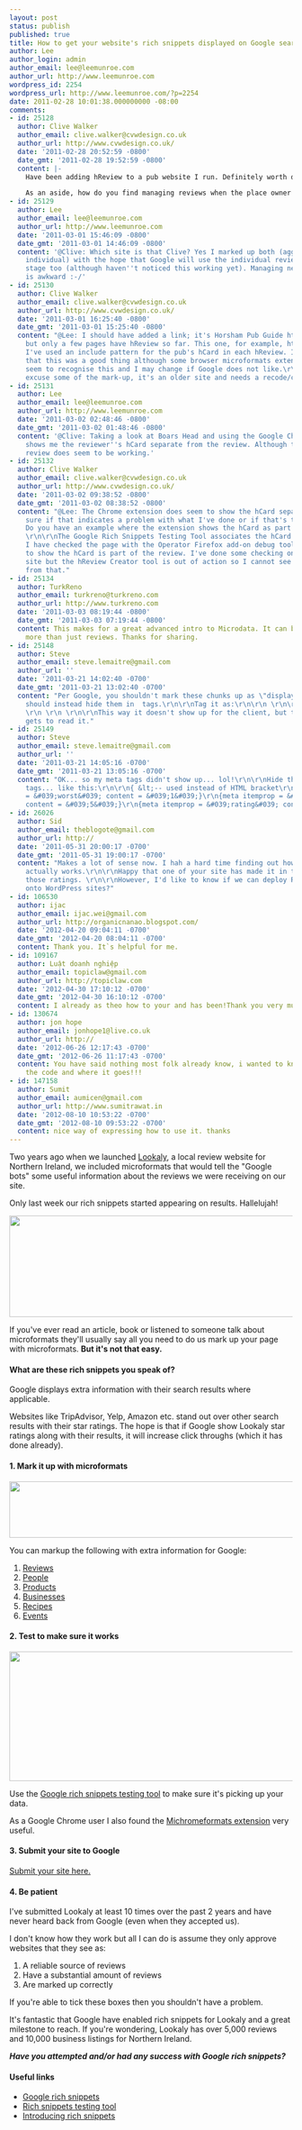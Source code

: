 ```yaml
---
layout: post
status: publish
published: true
title: How to get your website's rich snippets displayed on Google search results
author: Lee
author_login: admin
author_email: lee@leemunroe.com
author_url: http://www.leemunroe.com
wordpress_id: 2254
wordpress_url: http://www.leemunroe.com/?p=2254
date: 2011-02-28 10:01:38.000000000 -08:00
comments:
- id: 25128
  author: Clive Walker
  author_email: clive.walker@cvwdesign.co.uk
  author_url: http://www.cvwdesign.co.uk/
  date: '2011-02-28 20:52:59 -0800'
  date_gmt: '2011-02-28 19:52:59 -0800'
  content: |-
    Have been adding hReview to a pub website I run. Definitely worth doing. It seems that Google just want aggregated hReview data. Is that your experience? In my case, I don't actually want the *aggregated* data showing so I have used display: none (the individual hReviews are still displayed). Is that what you have done?

    As an aside, how do you find managing reviews when the place owner complains about negative comments?
- id: 25129
  author: Lee
  author_email: lee@leemunroe.com
  author_url: http://www.leemunroe.com
  date: '2011-03-01 15:46:09 -0800'
  date_gmt: '2011-03-01 14:46:09 -0800'
  content: '@Clive: Which site is that Clive? Yes I marked up both (aggregated and
    individual) with the hope that Google will use the individual reviews at some
    stage too (although haven''t noticed this working yet). Managing negative comments
    is awkward :-/'
- id: 25130
  author: Clive Walker
  author_email: clive.walker@cvwdesign.co.uk
  author_url: http://www.cvwdesign.co.uk/
  date: '2011-03-01 16:25:40 -0800'
  date_gmt: '2011-03-01 15:25:40 -0800'
  content: "@Lee: I should have added a link; it's Horsham Pub Guide http://www.horshampub.co.uk
    but only a few pages have hReview so far. This one, for example, http://www.horshampub.co.uk/boars-head.php.
    I've used an include pattern for the pub's hCard in each hReview. I was advised
    that this was a good thing although some browser microformats extensions don't
    seem to recognise this and I may change if Google does not like.\r\n\r\nPlease
    excuse some of the mark-up, it's an older site and needs a recode/clean-up!"
- id: 25131
  author: Lee
  author_email: lee@leemunroe.com
  author_url: http://www.leemunroe.com
  date: '2011-03-02 02:48:46 -0800'
  date_gmt: '2011-03-02 01:48:46 -0800'
  content: '@Clive: Taking a look at Boars Head and using the Google Chrome extension
    shows me the reviewer''s hCard separate from the review. Although the aggregated
    review does seem to be working.'
- id: 25132
  author: Clive Walker
  author_email: clive.walker@cvwdesign.co.uk
  author_url: http://www.cvwdesign.co.uk/
  date: '2011-03-02 09:38:52 -0800'
  date_gmt: '2011-03-02 08:38:52 -0800'
  content: "@Lee: The Chrome extension does seem to show the hCard separate. I'm not
    sure if that indicates a problem with what I've done or if that's the way it works.
    Do you have an example where the extension shows the hCard as part of the hReview?
    \r\n\r\nThe Google Rich Snippets Testing Tool associates the hCard with the hReview.
    I have checked the page with the Operator Firefox add-on debug tool. This seems
    to show the hCard is part of the review. I've done some checking on the microformats.org
    site but the hReview Creator tool is out of action so I cannot see the mark-up
    from that."
- id: 25134
  author: TurkReno
  author_email: turkreno@turkreno.com
  author_url: http://www.turkreno.com
  date: '2011-03-03 08:19:44 -0800'
  date_gmt: '2011-03-03 07:19:44 -0800'
  content: This makes for a great advanced intro to Microdata. It can be used for
    more than just reviews. Thanks for sharing.
- id: 25148
  author: Steve
  author_email: steve.lemaitre@gmail.com
  author_url: ''
  date: '2011-03-21 14:02:40 -0700'
  date_gmt: '2011-03-21 13:02:40 -0700'
  content: "Per Google, you shouldn't mark these chunks up as \"display:none;\", you
    should instead hide them in  tags.\r\n\r\nTag it as:\r\n\r\n \r\n\r\n    OR\r\n\r\n
    \r\n \r\n \r\n\r\nThis way it doesn't show up for the client, but the search engine
    gets to read it."
- id: 25149
  author: Steve
  author_email: steve.lemaitre@gmail.com
  author_url: ''
  date: '2011-03-21 14:05:16 -0700'
  date_gmt: '2011-03-21 13:05:16 -0700'
  content: "OK... so my meta tags didn't show up... lol!\r\n\r\nHide them in MeTa
    tags... like this:\r\n\r\n{ &lt;-- used instead of HTML bracket\r\n\r\n{meta itemprop
    = &#039;worst&#039; content = &#039;1&#039;}\r\n{meta itemprop = &#039;best&#039;
    content = &#039;5&#039;}\r\n{meta itemprop = &#039;rating&#039; content = &#039;1.5}"
- id: 26026
  author: Sid
  author_email: theblogote@gmail.com
  author_url: http://
  date: '2011-05-31 20:00:17 -0700'
  date_gmt: '2011-05-31 19:00:17 -0700'
  content: "Makes a lot of sense now. I hah a hard time finding out how rich snippet
    actually works.\r\n\r\nHappy that one of your site has made it in the search with
    those ratings. \r\n\r\nHowever, I'd like to know if we can deploy RDFa breadcrumb
    onto WordPress sites?"
- id: 106530
  author: ijac
  author_email: ijac.wei@gmail.com
  author_url: http://organicnanao.blogspot.com/
  date: '2012-04-20 09:04:11 -0700'
  date_gmt: '2012-04-20 08:04:11 -0700'
  content: Thank you. It`s helpful for me.
- id: 109167
  author: Luật doanh nghiệp
  author_email: topiclaw@gmail.com
  author_url: http://topiclaw.com
  date: '2012-04-30 17:10:12 -0700'
  date_gmt: '2012-04-30 16:10:12 -0700'
  content: I already as theo how to your and has been!Thank you very much!
- id: 130674
  author: jon hope
  author_email: jonhope1@live.co.uk
  author_url: http://
  date: '2012-06-26 12:17:43 -0700'
  date_gmt: '2012-06-26 11:17:43 -0700'
  content: You have said nothing most folk already know, i wanted to know more about
    the code and where it goes!!!
- id: 147158
  author: Sumit
  author_email: aumicen@gmail.com
  author_url: http://www.sumitrawat.in
  date: '2012-08-10 10:53:22 -0700'
  date_gmt: '2012-08-10 09:53:22 -0700'
  content: nice way of expressing how to use it. thanks
---
```

Two years ago when we launched <a href="http://lookaly.com">Lookaly</a>, a local review website for Northern Ireland, we included microformats that would tell the "Google bots" some useful information about the reviews we were receiving on our site.

Only last week our rich snippets started appearing on results. Hallelujah!

<!--more-->

<img src="http://www.leemunroe.com/wp-content/uploads/stars1.jpg" alt="" title="stars" width="540" height="180" class="alignnone size-full wp-image-2256" />

If you've ever read an article, book or listened to someone talk about microformats they'll usually say all you need to do us mark up your page with microformats. <strong>But it's not that easy.</strong>

<h4>What are these rich snippets you speak of?</h4>

Google displays extra information with their search results where applicable.

Websites like TripAdvisor, Yelp, Amazon etc. stand out over other search results with their star ratings. The hope is that if Google show Lookaly star ratings along with their results, it will increase click throughs (which it has done already).

<h4>1. Mark it up with microformats</h4>
<img src="http://www.leemunroe.com/wp-content/uploads/markup1.jpg" alt="" title="markup" width="540" height="100" class="alignnone size-full wp-image-2260" />


You can markup the following with extra information for Google:

<ol>
<li><a href="http://www.google.com/support/webmasters/bin/answer.py?answer=146645">Reviews</a></li>
<li><a href="http://www.google.com/support/webmasters/bin/answer.py?answer=146646">People</a></li>
<li><a href="http://www.google.com/support/webmasters/bin/answer.py?answer=146750">Products</a></li>
<li><a href="http://www.google.com/support/webmasters/bin/answer.py?answer=146861">Businesses</a></li>
<li><a href="http://www.google.com/support/webmasters/bin/answer.py?answer=173379">Recipes</a></li>
<li><a href="http://www.google.com/support/webmasters/bin/answer.py?answer=164506">Events</a></li>
</ol>

<h4>2. Test to make sure it works</h4>
<img src="http://www.leemunroe.com/wp-content/uploads/test.jpg" alt="" title="test" width="540" height="230" class="alignnone size-full wp-image-2259" />


Use the <a href="http://www.google.com/webmasters/tools/richsnippets">Google rich snippets testing tool</a> to make sure it's picking up your data.

As a Google Chrome user I also found the <a href="https://chrome.google.com/extensions/detail/oalbifknmclbnmjlljdemhjjlkmppjjl">Michromeformats extension</a> very useful.

<h4>3. Submit your site to Google</h4>

<a href="http://www.google.com/support/webmasters/bin/request.py?contact_type=rich_snippets_feedback">Submit your site here.</a>

<h4>4. Be patient</h4>

I've submitted Lookaly at least 10 times over the past 2 years and have never heard back from Google (even when they accepted us).

I don't know how they work but all I can do is assume they only approve websites that they see as:

<ol>
<li>A reliable source of reviews</li>
<li>Have a substantial amount of reviews</li>
<li>Are marked up correctly</li>
</ol>

If you're able to tick these boxes then you shouldn't have a problem.

It's fantastic that Google have enabled rich snippets for Lookaly and a great milestone to reach. If you're wondering, Lookaly has over 5,000 reviews and 10,000 business listings for Northern Ireland.

<strong><em>Have you attempted and/or had any success with Google rich snippets?</em></strong>

<h4>Useful links</h4>

<ul>
<li><a href="http://www.google.com/support/webmasters/bin/answer.py?hl=en&answer=99170">Google rich snippets</a></li>
<li><a href="http://www.google.com/webmasters/tools/richsnippets">Rich snippets testing tool</a></li>
<li><a href="http://googlewebmastercentral.blogspot.com/2009/05/introducing-rich-snippets.html">Introducing rich snippets</a></li>
</ul>
